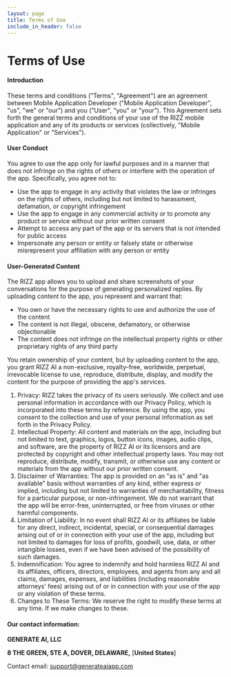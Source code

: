 ```yaml
---
layout: page
title: Terms of Use
include_in_header: false
---
```


# Terms of Use

#### Introduction
These terms and conditions ("Terms", "Agreement") are an agreement between Mobile Application Developer ("Mobile Application Developer", "us", "we" or "our") and you ("User", "you" or "your"). This Agreement sets forth the general terms and conditions of your use of the RIZZ mobile application and any of its products or services (collectively, "Mobile Application" or "Services").

#### User Conduct
You agree to use the app only for lawful purposes and in a manner that does not infringe on the rights of others or interfere with the operation of the app. Specifically, you agree not to:

* Use the app to engage in any activity that violates the law or infringes on the rights of others, including but not limited to harassment, defamation, or copyright infringement
* Use the app to engage in any commercial activity or to promote any product or service without our prior written consent
* Attempt to access any part of the app or its servers that is not intended for public access
* Impersonate any person or entity or falsely state or otherwise misrepresent your affiliation with any person or entity

#### User-Generated Content
The RIZZ app allows you to upload and share screenshots of your conversations for the purpose of generating personalized replies. By uploading content to the app, you represent and warrant that:

* You own or have the necessary rights to use and authorize the use of the content
* The content is not illegal, obscene, defamatory, or otherwise objectionable
* The content does not infringe on the intellectual property rights or other proprietary rights of any third party

You retain ownership of your content, but by uploading content to the app, you grant RIZZ AI a non-exclusive, royalty-free, worldwide, perpetual, irrevocable license to use, reproduce, distribute, display, and modify the content for the purpose of providing the app's services.

1. Privacy: RIZZ takes the privacy of its users seriously. We collect and use personal information in accordance with our Privacy Policy, which is incorporated into these terms by reference. By using the app, you consent to the collection and use of your personal information as set forth in the Privacy Policy.
2. Intellectual Property: All content and materials on the app, including but not limited to text, graphics, logos, button icons, images, audio clips, and software, are the property of RIZZ AI or its licensors and are protected by copyright and other intellectual property laws. You may not reproduce, distribute, modify, transmit, or otherwise use any content or materials from the app without our prior written consent.
3. Disclaimer of Warranties: The app is provided on an "as is" and "as available" basis without warranties of any kind, either express or implied, including but not limited to warranties of merchantability, fitness for a particular purpose, or non-infringement. We do not warrant that the app will be error-free, uninterrupted, or free from viruses or other harmful components.
4. Limitation of Liability: In no event shall RIZZ AI or its affiliates be liable for any direct, indirect, incidental, special, or consequential damages arising out of or in connection with your use of the app, including but not limited to damages for loss of profits, goodwill, use, data, or other intangible losses, even if we have been advised of the possibility of such damages.
5. Indemnification: You agree to indemnify and hold harmless RIZZ AI and its affiliates, officers, directors, employees, and agents from any and all claims, damages, expenses, and liabilities (including reasonable attorneys' fees) arising out of or in connection with your use of the app or any violation of these terms.
6. Changes to These Terms: We reserve the right to modify these terms at any time. If we make changes to these.

#### Our contact information:

**GENERATE AI, LLC**

**8 THE GREEN, STE A, DOVER, DELAWARE,** [**United States**]

Contact email: support@generateaiapp.com